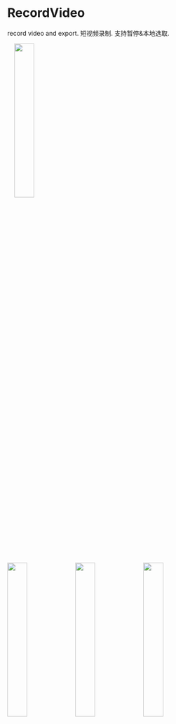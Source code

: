 # RecordVideo
record video and export. 短视频录制. 支持暂停&本地选取.     

    
<img src="https://github.com/changsanjiang/RecordVideo/blob/master/SJRecordVideo/SJRecordVideo/sample3.png?raw=true" width="30%" />    

<img src="https://github.com/changsanjiang/RecordVideo/blob/master/SJRecordVideo/SJRecordVideo/sample2.png?raw=true" width="30%" />    

<img src="https://github.com/changsanjiang/RecordVideo/blob/master/SJRecordVideo/SJRecordVideo/sample1.png?raw=true" width="30%" />    

<img src="https://github.com/changsanjiang/RecordVideo/blob/master/SJRecordVideo/SJRecordVideo/sample4.png?raw=true" width="30%" />    

